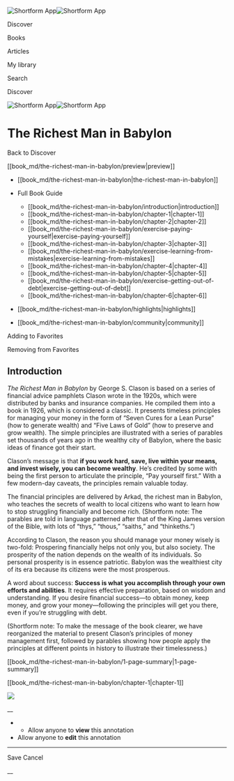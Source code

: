 ![Shortform App](/img/logo.36a2399e.svg)![Shortform App](/img/logo-dark.70c1b072.svg)

Discover

Books

Articles

My library

Search

Discover

![Shortform App](/img/logo.36a2399e.svg)![Shortform App](/img/logo-dark.70c1b072.svg)

# The Richest Man in Babylon

Back to Discover

[[book_md/the-richest-man-in-babylon/preview|preview]]

  * [[book_md/the-richest-man-in-babylon|the-richest-man-in-babylon]]
  * Full Book Guide

    * [[book_md/the-richest-man-in-babylon/introduction|introduction]]
    * [[book_md/the-richest-man-in-babylon/chapter-1|chapter-1]]
    * [[book_md/the-richest-man-in-babylon/chapter-2|chapter-2]]
    * [[book_md/the-richest-man-in-babylon/exercise-paying-yourself|exercise-paying-yourself]]
    * [[book_md/the-richest-man-in-babylon/chapter-3|chapter-3]]
    * [[book_md/the-richest-man-in-babylon/exercise-learning-from-mistakes|exercise-learning-from-mistakes]]
    * [[book_md/the-richest-man-in-babylon/chapter-4|chapter-4]]
    * [[book_md/the-richest-man-in-babylon/chapter-5|chapter-5]]
    * [[book_md/the-richest-man-in-babylon/exercise-getting-out-of-debt|exercise-getting-out-of-debt]]
    * [[book_md/the-richest-man-in-babylon/chapter-6|chapter-6]]
  * [[book_md/the-richest-man-in-babylon/highlights|highlights]]
  * [[book_md/the-richest-man-in-babylon/community|community]]



Adding to Favorites 

Removing from Favorites 

## Introduction

_The Richest Man in Babylon_ by George S. Clason is based on a series of financial advice pamphlets Clason wrote in the 1920s, which were distributed by banks and insurance companies. He compiled them into a book in 1926, which is considered a classic. It presents timeless principles for managing your money in the form of “Seven Cures for a Lean Purse” (how to generate wealth) and “Five Laws of Gold” (how to preserve and grow wealth). The simple principles are illustrated with a series of parables set thousands of years ago in the wealthy city of Babylon, where the basic ideas of finance got their start.

Clason’s message is that **if you work hard, save, live within your means, and invest wisely, you can become wealthy**. He’s credited by some with being the first person to articulate the principle, “Pay yourself first.” With a few modern-day caveats, the principles remain valuable today.

The financial principles are delivered by Arkad, the richest man in Babylon, who teaches the secrets of wealth to local citizens who want to learn how to stop struggling financially and become rich. (Shortform note: The parables are told in language patterned after that of the King James version of the Bible, with lots of “thys,” “thous,” “saiths,” and “thinkeths.”)

According to Clason, the reason you should manage your money wisely is two-fold: Prospering financially helps not only you, but also society. The prosperity of the nation depends on the wealth of its individuals. So personal prosperity is in essence patriotic. Babylon was the wealthiest city of its era because its citizens were the most prosperous.

A word about success: **Success is what you accomplish through your own efforts and abilities**. It requires effective preparation, based on wisdom and understanding. If you desire financial success—to obtain money, keep money, and grow your money—following the principles will get you there, even if you’re struggling with debt.

(Shortform note: To make the message of the book clearer, we have reorganized the material to present Clason’s principles of money management first, followed by parables showing how people apply the principles at different points in history to illustrate their timelessness.)

[[book_md/the-richest-man-in-babylon/1-page-summary|1-page-summary]]

[[book_md/the-richest-man-in-babylon/chapter-1|chapter-1]]

![](https://bat.bing.com/action/0?ti=56018282&Ver=2&mid=83c4f180-ec44-44c5-a58e-79f5e089967d&sid=1711133063fa11eebdec89a8b8ae3bbc&vid=171147a063fa11eea7440fcfeb230d96&vids=0&msclkid=N&pi=0&lg=en-US&sw=800&sh=600&sc=24&nwd=1&tl=Shortform%20%7C%20Book&p=https%3A%2F%2Fwww.shortform.com%2Fapp%2Fbook%2Fthe-richest-man-in-babylon%2Fintroduction&r=&lt=393&evt=pageLoad&sv=1&rn=706249)

__

  *   * Allow anyone to **view** this annotation
  * Allow anyone to **edit** this annotation



* * *

Save Cancel

__



